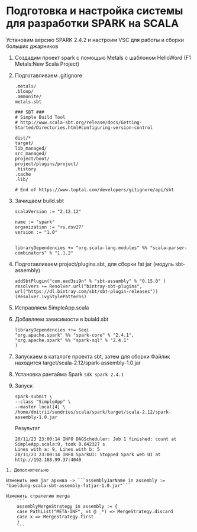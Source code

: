 # Подготовка и настройка системы для разработки SPARK на SCALA
Установим версию SPARK 2.4.2 и настроим VSC для работы и сборки больших джарников

1. Создадим проект spark c помощью Metals c шаблоном HelloWord (F1 Metals:New Scala Project)
1. Подготавливаем .gitignore

    ```
    .metals/
    .bloop/
    .ammonite/
    metals.sbt

    ### SBT ###
    # Simple Build Tool
    # http://www.scala-sbt.org/release/docs/Getting-Started/Directories.html#configuring-version-control

    dist/*
    target/
    lib_managed/
    src_managed/
    project/boot/
    project/plugins/project/
    .history
    .cache
    .lib/

    # End of https://www.toptal.com/developers/gitignore/api/sbt
    ```

1. Зачищаем build.sbt 

    ```
    scalaVersion := "2.12.12"

    name := "spark"
    organization := "ru.dsv27"
    version := "1.0"


    libraryDependencies += "org.scala-lang.modules" %% "scala-parser-combinators" % "1.1.2"
    ```

1. Подготавливаем project/plugins.sbt, для сборки fat jar (модуль sbt-assembly)
    ```
    addSbtPlugin("com.eed3si9n" % "sbt-assembly" % "0.15.0" )
    resolvers += Resolver.url("bintray-sbt-plugins", url("https://dl.bintray.com/sbt/sbt-plugin-releases"))(Resolver.ivyStylePatterns)
    ```
1. Исправляем SimpleApp.scala
1. Добавляем зависимости в buiald.sbt
    ```
    libraryDependencies ++= Seq(
    "org.apache.spark" %% "spark-core" % "2.4.1",
    "org.apache.spark" %% "spark-sql" % "2.4.1"
    )
    ```
1. Запускаем в каталоге проекта sbt, затем для сборки 
Файлик находится target/scala-2.12/spark-assembly-1.0.jar

1. Установка рантайма Spark 
```sdk spark 2.4.1```
1. Запуск 
    ```
    spark-submit \
    --class "SimpleApp" \
    --master local[4] \
    /home/dmitrii/sundries/scala/spark/target/scala-2.12/spark-assembly-1.0.jar
    ```
    Результат
    ```
    20/11/23 23:00:14 INFO DAGScheduler: Job 1 finished: count at SimpleApp.scala:9, took 0.042327 s
    Lines with a: 9, Lines with b: 5
    20/11/23 23:00:14 INFO SparkUI: Stopped Spark web UI at http://192.168.99.37:4040
```
1. Дополнительно

Изменить имя jar архива -> ```assemblyJarName in assembly := "baeldung-scala-sbt-assembly-fatjar-1.0.jar"```

Изменить стратегию merga 
    ```
    assemblyMergeStrategy in assembly := {
    case PathList("META-INF", xs @ _*) => MergeStrategy.discard
    case x => MergeStrategy.first
    }
    ```
